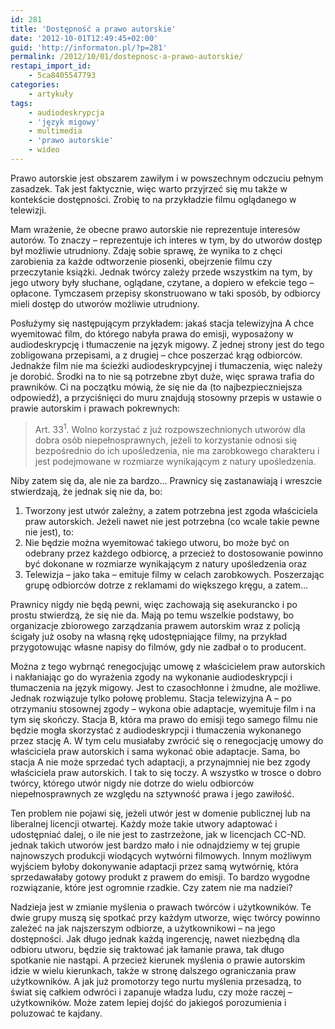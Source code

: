 ```yaml
---
id: 281
title: 'Dostępność a prawo autorskie'
date: '2012-10-01T12:49:45+02:00'
guid: 'http://informaton.pl/?p=281'
permalink: /2012/10/01/dostepnosc-a-prawo-autorskie/
restapi_import_id:
    - 5ca8405547793
categories:
    - artykuły
tags:
    - audiodeskrypcja
    - 'język migowy'
    - multimedia
    - 'prawo autorskie'
    - wideo
---
```


Prawo autorskie jest obszarem zawiłym i w powszechnym odczuciu pełnym zasadzek. Tak jest faktycznie, więc warto przyjrzeć się mu także w kontekście dostępności. Zrobię to na przykładzie filmu oglądanego w telewizji.

Mam wrażenie, że obecne prawo autorskie nie reprezentuje interesów autorów. To znaczy – reprezentuje ich interes w tym, by do utworów dostęp był możliwie utrudniony. Zdaję sobie sprawę, że wynika to z chęci zarobienia za każde odtworzenie piosenki, obejrzenie filmu czy przeczytanie książki. Jednak twórcy zależy przede wszystkim na tym, by jego utwory były słuchane, oglądane, czytane, a dopiero w efekcie tego – opłacone. Tymczasem przepisy skonstruowano w taki sposób, by odbiorcy mieli dostęp do utworów możliwie utrudniony.

Posłużymy się następującym przykładem: jakaś stacja telewizyjna A chce wyemitować film, do którego nabyła prawa do emisji, wyposażony w audiodeskrypcję i tłumaczenie na język migowy. Z jednej strony jest do tego zobligowana przepisami, a z drugiej – chce poszerzać krąg odbiorców. Jednakże film nie ma ścieżki audiodeskrypcyjnej i tłumaczenia, więc należy je dorobić. Środki na to nie są potrzebne zbyt duże, więc sprawa trafia do prawników. Ci na początku mówią, że się nie da (to najbezpieczniejsza odpowiedź), a przyciśnięci do muru znajdują stosowny przepis w ustawie o prawie autorskim i prawach pokrewnych:

> Art. 33<sup>1</sup>. Wolno korzystać z już rozpowszechnionych utworów dla dobra osób niepełnosprawnych, jeżeli to korzystanie odnosi się bezpośrednio do ich upośledzenia, nie ma zarobkowego charakteru i jest podejmowane w rozmiarze wynikającym z natury upośledzenia.

Niby zatem się da, ale nie za bardzo… Prawnicy się zastanawiają i wreszcie stwierdzają, że jednak się nie da, bo:

1. Tworzony jest utwór zależny, a zatem potrzebna jest zgoda właściciela praw autorskich. Jeżeli nawet nie jest potrzebna (co wcale takie pewne nie jest), to:
2. Nie będzie można wyemitować takiego utworu, bo może być on odebrany przez każdego odbiorcę, a przecież to dostosowanie powinno być dokonane w rozmiarze wynikającym z natury upośledzenia oraz
3. Telewizja – jako taka – emituje filmy w celach zarobkowych. Poszerzając grupę odbiorców dotrze z reklamami do większego kręgu, a zatem…

Prawnicy nigdy nie będą pewni, więc zachowają się asekurancko i po prostu stwierdzą, że się nie da. Mają po temu wszelkie podstawy, bo organizacje zbiorowego zarządzania prawem autorskim wraz z policją ścigały już osoby na własną rękę udostępniające filmy, na przykład przygotowując własne napisy do filmów, gdy nie zadbał o to producent.

Można z tego wybrnąć renegocjując umowę z właścicielem praw autorskich i nakłaniając go do wyrażenia zgody na wykonanie audiodeskrypcji i tłumaczenia na język migowy. Jest to czasochłonne i żmudne, ale możliwe. Jednak rozwiązuje tylko połowę problemu. Stacja telewizyjna A – po otrzymaniu stosownej zgody – wykona obie adaptacje, wyemituje film i na tym się skończy. Stacja B, która ma prawo do emisji tego samego filmu nie będzie mogła skorzystać z audiodeskrypcji i tłumaczenia wykonanego przez stację A. W tym celu musiałaby zwrócić się o renegocjację umowy do właściciela praw autorskich i sama wykonać obie adaptacje. Sama, bo stacja A nie może sprzedać tych adaptacji, a przynajmniej nie bez zgody właściciela praw autorskich. I tak to się toczy. A wszystko w trosce o dobro twórcy, którego utwór nigdy nie dotrze do wielu odbiorców niepełnosprawnych ze względu na sztywność prawa i jego zawiłość.

Ten problem nie pojawi się, jeżeli utwór jest w domenie publicznej lub na liberalnej licencji otwartej. Każdy może takie utwory adaptować i udostępniać dalej, o ile nie jest to zastrzeżone, jak w licencjach CC-ND. jednak takich utworów jest bardzo mało i nie odnajdziemy w tej grupie najnowszych produkcji wiodących wytwórni filmowych. Innym możliwym wyjściem byłoby dokonywanie adaptacji przez samą wytwórnię, która sprzedawałaby gotowy produkt z prawem do emisji. To bardzo wygodne rozwiązanie, które jest ogromnie rzadkie. Czy zatem nie ma nadziei?

Nadzieja jest w zmianie myślenia o prawach twórców i użytkowników. Te dwie grupy muszą się spotkać przy każdym utworze, więc twórcy powinno zależeć na jak najszerszym odbiorze, a użytkownikowi – na jego dostępności. Jak długo jednak każdą ingerencję, nawet niezbędną dla odbioru utworu, będzie się traktować jak łamanie prawa, tak długo spotkanie nie nastąpi. A przecież kierunek myślenia o prawie autorskim idzie w wielu kierunkach, także w stronę dalszego ograniczania praw użytkowników. A jak już promotorzy tego nurtu myślenia przesadzą, to świat się całkiem odwróci i zapanuje władza ludu, czy może raczej – użytkowników. Może zatem lepiej dojść do jakiegoś porozumienia i poluzować te kajdany.
